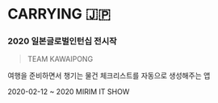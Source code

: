 # CARRYING :jp:
### 2020 일본글로벌인턴십 전시작
> TEAM KAWAIPONG  

여행을 준비하면서 챙기는 물건 체크리스트를 자동으로 생성해주는 앱








2020-02-12 ~ 2020 MIRIM IT SHOW
